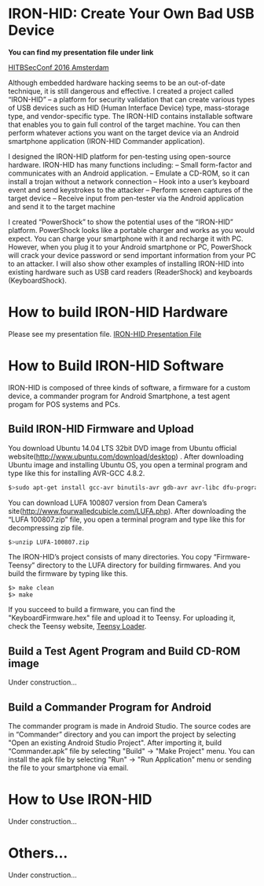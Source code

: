# IRON-HID: Create Your Own Bad USB Device

**You can find my presentation file under link**

[HITBSecConf 2016 Amsterdam](http://conference.hitb.org/hitbsecconf2016ams/sessions/iron-hid-create-your-own-bad-usb-device/)

Although embedded hardware hacking seems to be an out-of-date technique, it is still dangerous and effective.  I created a project called “IRON-HID” – a platform for security validation that can create various types of USB devices such as HID (Human Interface Device) type, mass-storage type, and vendor-specific type. The IRON-HID contains installable software that enables you to gain full control of the target machine. You can then perform whatever actions you want on the target device via an Android smartphone application (IRON-HID Commander application).

I designed the IRON-HID platform for pen-testing using open-source hardware. IRON-HID has many functions including:
– Small form-factor and communicates with an Android application.
– Emulate a CD-ROM, so it can install a trojan without a network connection
– Hook into a user’s keyboard event and send keystrokes to the attacker
– Perform screen captures of the target device
– Receive input from pen-tester via the Android application and send it to the target machine

I created “PowerShock” to show the potential uses of the “IRON-HID” platform. PowerShock looks like a portable charger and works as you would expect. You can charge your smartphone with it and recharge it with PC. However, when you plug it to your Android smartphone or PC, PowerShock will crack your device password or send important information from your PC to an attacker.  I will also show other examples of installing IRON-HID into existing hardware such as USB card readers (ReaderShock) and keyboards (KeyboardShock).

# How to build IRON-HID Hardware
Please see my presentation file. [IRON-HID Presentation File](http://conference.hitb.org/hitbsecconf2016ams/sessions/iron-hid-create-your-own-bad-usb-device/)

# How to Build IRON-HID Software
IRON-HID is composed of three kinds of software, a firmware for a custom device, a commander program for Android Smartphone, a test agent progam for POS systems and PCs.

## Build IRON-HID Firmware and Upload
You download Ubuntu 14.04 LTS 32bit DVD image from Ubuntu official website(http://www.ubuntu.com/download/desktop) . After downloading Ubuntu image and installing Ubuntu OS, you open a terminal program and type like this for installing AVR-GCC 4.8.2.

```sh
$>sudo apt-get install gcc-avr binutils-avr gdb-avr avr-libc dfu-programmer avrdude
```

You can download LUFA 100807 version from Dean Camera’s site(http://www.fourwalledcubicle.com/LUFA.php). After downloading the “LUFA 100807.zip” file, you open a terminal program and type like this for decompressing zip file.

```sh
$>unzip LUFA-100807.zip
```

The IRON-HID’s project consists of many directories. You copy “Firmware-Teensy” directory to the LUFA directory for building firmwares. And you build the firmware by typing like this.

```
$> make clean
$> make
```

If you succeed to build a firmware, you can find the "KeyboardFirmware.hex" file and upload it to Teensy. For uploading it, check the Teensy website, [Teensy Loader](https://www.pjrc.com/teensy/loader.html).

## Build a Test Agent Program and Build CD-ROM image

Under construction...

## Build a Commander Program for Android
The commander program is made in Android Studio. The source codes are in “Commander” directory and you can import the project by selecting "Open an existing Android Studio Project". After importing it, build “Commander.apk” file by selecting "Build" -> "Make Project" menu. You can install the apk file by selecting "Run" -> "Run Application" menu or sending the file to your smartphone via email.


# How to Use IRON-HID
Under construction...

# Others...
Under construction...
